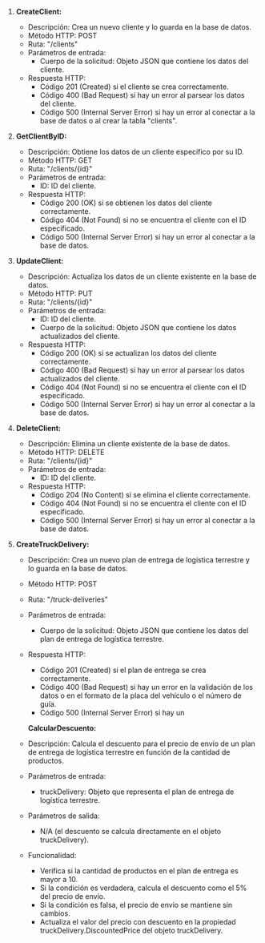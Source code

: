 1. **CreateClient:**
   - Descripción: Crea un nuevo cliente y lo guarda en la base de datos.
   - Método HTTP: POST
   - Ruta: "/clients"
   - Parámetros de entrada:
     - Cuerpo de la solicitud: Objeto JSON que contiene los datos del cliente.
   - Respuesta HTTP:
     - Código 201 (Created) si el cliente se crea correctamente.
     - Código 400 (Bad Request) si hay un error al parsear los datos del cliente.
     - Código 500 (Internal Server Error) si hay un error al conectar a la base de datos o al crear la tabla "clients".

2. **GetClientByID:**
   - Descripción: Obtiene los datos de un cliente específico por su ID.
   - Método HTTP: GET
   - Ruta: "/clients/{id}"
   - Parámetros de entrada:
     - ID: ID del cliente.
   - Respuesta HTTP:
     - Código 200 (OK) si se obtienen los datos del cliente correctamente.
     - Código 404 (Not Found) si no se encuentra el cliente con el ID especificado.
     - Código 500 (Internal Server Error) si hay un error al conectar a la base de datos.

3. **UpdateClient:**
   - Descripción: Actualiza los datos de un cliente existente en la base de datos.
   - Método HTTP: PUT
   - Ruta: "/clients/{id}"
   - Parámetros de entrada:
     - ID: ID del cliente.
     - Cuerpo de la solicitud: Objeto JSON que contiene los datos actualizados del cliente.
   - Respuesta HTTP:
     - Código 200 (OK) si se actualizan los datos del cliente correctamente.
     - Código 400 (Bad Request) si hay un error al parsear los datos actualizados del cliente.
     - Código 404 (Not Found) si no se encuentra el cliente con el ID especificado.
     - Código 500 (Internal Server Error) si hay un error al conectar a la base de datos.

4. **DeleteClient:**
   - Descripción: Elimina un cliente existente de la base de datos.
   - Método HTTP: DELETE
   - Ruta: "/clients/{id}"
   - Parámetros de entrada:
     - ID: ID del cliente.
   - Respuesta HTTP:
     - Código 204 (No Content) si se elimina el cliente correctamente.
     - Código 404 (Not Found) si no se encuentra el cliente con el ID especificado.
     - Código 500 (Internal Server Error) si hay un error al conectar a la base de datos.

5. **CreateTruckDelivery:**
   - Descripción: Crea un nuevo plan de entrega de logística terrestre y lo guarda en la base de datos.
   - Método HTTP: POST
   - Ruta: "/truck-deliveries"
   - Parámetros de entrada:
     - Cuerpo de la solicitud: Objeto JSON que contiene los datos del plan de entrega de logística terrestre.
   - Respuesta HTTP:
     - Código 201 (Created) si el plan de entrega se crea correctamente.
     - Código 400 (Bad Request) si hay un error en la validación de los datos o en el formato de la placa del vehículo o el número de guía.
     - Código 500 (Internal Server Error) si hay un



     **CalcularDescuento:**
   - Descripción: Calcula el descuento para el precio de envío de un plan de entrega de logística terrestre en función de la cantidad de productos.
   - Parámetros de entrada:
     - truckDelivery: Objeto que representa el plan de entrega de logística terrestre.
   - Parámetros de salida:
     - N/A (el descuento se calcula directamente en el objeto truckDelivery).
   - Funcionalidad:
     - Verifica si la cantidad de productos en el plan de entrega es mayor a 10.
     - Si la condición es verdadera, calcula el descuento como el 5% del precio de envío.
     - Si la condición es falsa, el precio de envío se mantiene sin cambios.
     - Actualiza el valor del precio con descuento en la propiedad truckDelivery.DiscountedPrice del objeto truckDelivery.
